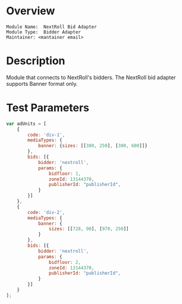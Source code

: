 # Overview

```
Module Name:  NextRoll Bid Adapter
Module Type:  Bidder Adapter
Maintainer: <mantainer email>
```

# Description

Module that connects to NextRoll's bidders.
The NextRoll bid adapter supports Banner format only.

# Test Parameters
``` javascript
var adUnits = [
    {
        code: 'div-1',
        mediaTypes: {
            banner: {sizes: [[300, 250], [300, 600]]}
        },
        bids: [{
            bidder: 'nextroll',
            params: {
                bidfloor: 1,
                zoneId: 13144370,
                publisherId: "publisherId",
            }
        }]
    },
    {
        code: 'div-2',
        mediaTypes: {
            banner: {
                sizes: [[728, 90], [970, 250]]
            }
        },
        bids: [{
            bidder: 'nextroll',
            params: {
                bidfloor: 2,
                zoneId: 13144370,
                publisherId: "publisherId",
            }
        }]
    }
];
```